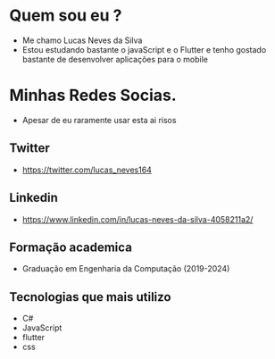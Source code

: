 # Quem sou eu ?

+ Me chamo Lucas Neves da Silva 
+ Estou estudando bastante o javaScript e o Flutter e tenho gostado bastante de desenvolver aplicações para o mobile

# Minhas Redes Socias.

+ Apesar de eu raramente usar esta ai risos
## Twitter

+ https://twitter.com/lucas_neves164

## Linkedin

+ https://www.linkedin.com/in/lucas-neves-da-silva-4058211a2/


## Formação academica

+ Graduação em Engenharia da Computação (2019-2024)

## Tecnologias que mais utilizo

+ C#
+ JavaScript
+ flutter
+ css
